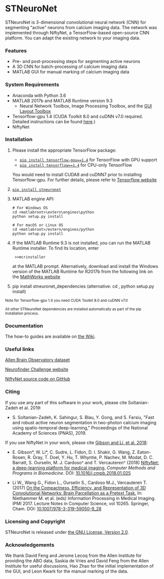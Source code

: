 # STNeuroNet

STNeuroNet is 3-dimensional convolutional neural network (CNN) for segmenting "active" neurons from calcium imaging data. The network was implemented through NiftyNet, a TensorFlow-based open-source CNN platform.
You can adapt the existing network to your imaging data.


### Features

* Pre- and post-processing steps for segmenting active neurons
* A 3D CNN for batch-processing of calcium imaging data
* MATLAB GUI for manual marking of calcium imaging data

### System Requirements
* Anaconda with Python 3.6
* MATLAB 2017b and MATLAB Runtime version 9.3
  * Neural Network Toolbox, Image Processing Toolbox, and the [GUI Layout Toolbox][gui-toolbox]
* Tensorflow-gpu 1.4 (CUDA Toolkit 8.0 and cuDNN v7.0 required. Detailed instructions can be found [here][cuda-link].)
* NiftyNet 

[gui-toolbox]: https://www.mathworks.com/matlabcentral/fileexchange/47982-gui-layout-toolbox

### Installation

1. Please install the appropriate TensorFlow package:
   * [`pip install tensorflow-gpu==1.4`][tf-pypi-gpu] for TensorFlow with GPU support
   * [`pip install tensorflow==1.4`][tf-pypi] for CPU-only TensorFlow
   
   You would need to install CUDA8 and cuDNN7 prior to installing Tensorflow-gpu. For further details, please refer to [Tensorflow website][tf-install]
2. [`pip install stneuronet`](https://pypi.org/project/STNeuroNet/)
3. MATLAB engine API:
   ```
   # For Windows OS
   cd <matlabroot>\extern\engines\python
   python setup.py install
   
   # For macOS or Linux OS
   cd <matlabroot>/extern/engines/python
   python setup.py install   
   ```
4. If the MATLAB Runtime 9.3 is not installed, you can run the MATLAB Runtime installer.
	  To find its location, enter
   ```
    >>mcrinstaller
   ```
   
   at the MATLAB prompt. Alternatively, download and install the Windows version of the MATLAB Runtime for R2017b 
   from the following link on the [MathWorks website][matlab-runtime]

5. pip install stneuronet_dependencies (alternative: cd <coderoot>, python setup.py install)

 <sup>Note for Tensorflow-gpu 1.4 you need CUDA Toolkit 8.0 and cuDNN v7.0
 
 <sup>All other STNeuroNet dependencies are installed automatically as part of the pip installation process.

[cuda-link]: https://www.tensorflow.org/install/gpu
[tf-install]: https://www.tensorflow.org/install/pip
[tf-pypi-gpu]: https://pypi.org/project/tensorflow-gpu/
[tf-pypi]: https://pypi.org/project/tensorflow/
[matlab-runtime]: http://www.mathworks.com/products/compiler/mcr/index.html

### Documentation
The how-to guides are available on [the Wiki][wiki-link].

[wiki-link]: https://github.com/soltanianzadeh/STNeuroNet/wiki

### Useful links
[Allen Brain Observatory dataset][Allen-github]

[Neurofinder Challenge website][nf-website]

[NiftyNet source code on GitHub][niftynet-github]

[Allen-github]: https://github.com/AllenInstitute/AllenSDK/wiki/Use-the-Allen-Brain-Observatory-%E2%80%93-Visual-Coding-on-AWS
[niftynet-github]: https://github.com/NifTK/NiftyNet
[nf-website]: http://neurofinder.codeneuro.org/

### Citing 

If you use any part of this software in your work, please cite Soltanian-Zadeh et al. 2019:

* S. Soltanian-Zadeh, K. Sahingur, S. Blau, Y. Gong, and S. Farsiu, "Fast and robust active neuron
segmentation in two-photon calcium imaging using spatio-temporal deep-learning," Proceedings of the National Academy of Sciences (PNAS), 2019.


If you use NiftyNet in your work, please cite [Gibson and Li, et al. 2018][cmpb2018]:

* E. Gibson\*, W. Li\*, C. Sudre, L. Fidon, D. I. Shakir, G. Wang, Z. Eaton-Rosen, R. Gray, T. Doel, Y. Hu, T. Whyntie, P. Nachev, M. Modat, D. C. Barratt, S. Ourselin, M. J. Cardoso\^ and T. Vercauteren\^ (2018)
[NiftyNet: a deep-learning platform for medical imaging][cmpb2018], _Computer Methods and Programs in Biomedicine_.
DOI: [10.1016/j.cmpb.2018.01.025][cmpb2018]

* Li W., Wang G., Fidon L., Ourselin S., Cardoso M.J., Vercauteren T. (2017)
[On the Compactness, Efficiency, and Representation of 3D Convolutional Networks: Brain Parcellation as a Pretext Task.][ipmi2017]
In: Niethammer M. et al. (eds) Information Processing in Medical Imaging. IPMI 2017.
Lecture Notes in Computer Science, vol 10265. Springer, Cham.
DOI: [10.1007/978-3-319-59050-9_28][ipmi2017]


[ipmi2017]: https://doi.org/10.1007/978-3-319-59050-9_28
[cmpb2018]: https://doi.org/10.1016/j.cmpb.2018.01.025


### Licensing and Copyright

STNeuroNet is released under [the GNU License, Version 2.0](https://github.com/soltanianzadeh/STNeuroNet/LICENSE).

### Acknowledgements
We thank David Feng and Jerome Lecoq from the Allen Institute for providing the ABO data, Saskia de Vries and David Feng from the Allen Institute for useful discussions, Hao Zhao for the initial implementation of the GUI, and Leon Kwark for the manual marking of the data. 

